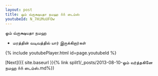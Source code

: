 ```yaml
---
layout: post
title: ஓம் வ்ருக்ஷயதா நமஹ ௧௧ டைம்ஸ்
youtubeId: N_7HiMuUFOw
---
```

 
 
 ஓம் வ்ருக்ஷயதா நமஹ  
 
 -  மரத்தின் வடிவத்தில் யார் இருக்கிறார்கள் 
 
  
 
  
 
 
 
 
 
 


{% include youtubePlayer.html id=page.youtubeId %}
 
[Next]({{ site.baseurl }}{% link  split1/_posts/2013-08-10-ஓம் வர்த்தகினே நமஹ ௧௧ டைம்ஸ்.md%})
 
